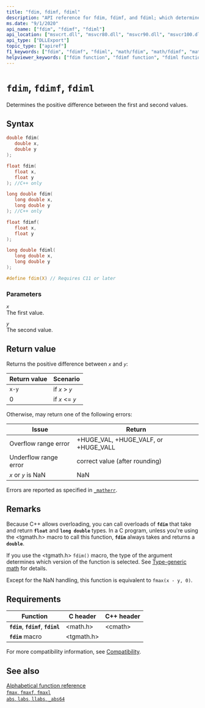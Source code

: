 ```yaml
---
title: "fdim, fdimf, fdiml"
description: "API reference for fdim, fdimf, and fdiml; which determines the positive difference between two values."
ms.date: "9/1/2020"
api_name: ["fdim", "fdimf", "fdiml"]
api_location: ["msvcrt.dll", "msvcr80.dll", "msvcr90.dll", "msvcr100.dll", "msvcr100_clr0400.dll", "msvcr110.dll", "msvcr110_clr0400.dll", "msvcr120.dll", "msvcr120_clr0400.dll", "ucrtbase.dll", "api-ms-win-crt-math-l1-1-0.dll"]
api_type: ["DLLExport"]
topic_type: ["apiref"]
f1_keywords: ["fdim", "fdimf", "fdiml", "math/fdim", "math/fdimf", "math/fdiml"]
helpviewer_keywords: ["fdim function", "fdimf function", "fdiml function"]
---
```

# `fdim`, `fdimf`, `fdiml`

Determines the positive difference between the first and second values.

## Syntax

```C
double fdim(
   double x,
   double y
);

float fdim(
   float x,
   float y
); //C++ only

long double fdim(
   long double x,
   long double y
); //C++ only

float fdimf(
   float x,
   float y
);

long double fdiml(
   long double x,
   long double y
);

#define fdim(X) // Requires C11 or later
```

### Parameters

*`x`*\
The first value.

*`y`*\
The second value.

## Return value

Returns the positive difference between *`x`* and *`y`*:

| Return value | Scenario |
|---|---|
| `x-y` | if *`x`* > *`y`* |
| 0 | if *`x`* <= *`y`* |

Otherwise, may return one of the following errors:

| Issue | Return |
|---|---|
| Overflow range error | +HUGE_VAL, +HUGE_VALF, or +HUGE_VALL |
| Underflow range error | correct value (after rounding) |
| *`x`* or *`y`* is NaN | NaN |

Errors are reported as specified in [`_matherr`](matherr.md).

## Remarks

Because C++ allows overloading, you can call overloads of **`fdim`** that take and return **`float`** and **`long double`** types. In a C program, unless you're using the \<tgmath.h> macro to call this function, **`fdim`** always takes and returns a **`double`**.

If you use the \<tgmath.h> `fdim()` macro, the type of the argument determines which version of the function is selected. See [Type-generic math](../tgmath.md) for details.

Except for the NaN handling, this function is equivalent to `fmax(x - y, 0)`.

## Requirements

| Function | C header | C++ header |
|---|---|---|
| **`fdim`**, **`fdimf`**, **`fdiml`** | \<math.h> | \<cmath> |
| **`fdim`** macro | \<tgmath.h> |  |

For more compatibility information, see [Compatibility](../compatibility.md).

## See also

[Alphabetical function reference](crt-alphabetical-function-reference.md)\
[`fmax`, `fmaxf`, `fmaxl`](fmax-fmaxf-fmaxl.md)\
[`abs`, `labs`, `llabs`, `_abs64`](abs-labs-llabs-abs64.md)
